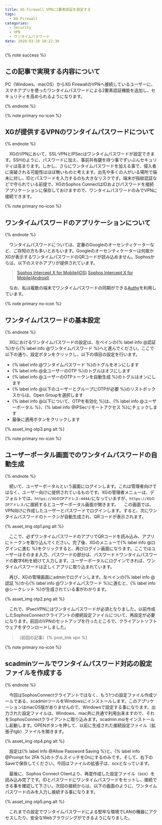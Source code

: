 ```yaml
---
title: XG Firewall VPNに2要素認証を設定する
tags:
  - XG Firewall
categories:
  - Security
  - VPN
  - ワンタイムパスワード
date: 2020-03-28 18:22:30
---
```


{% note success  %}

## この記事で実現する内容について

PC（Windows、macOS）からXG FirewallのVPNへ接続しているユーザーに、スマホアプリを使ったワンタイムパスワードによる2要素認証機能を追加し、セキュリティを高められるようになります。

{% endnote %}
<!-- more -->

{% note primary no-icon %}

## XGが提供するVPNのワンタイムパスワードについて

{% endnote %}

　XGのVPNにおいて、SSL-VPNとIPSecはワンタイムパスワードが設定できます。SSHのように、パスワードに加え、事前共有鍵を持つ事でずいぶんセキュリティは高まります。しかし、さらにワンタイムパスワードを加える事で、侵入者に突破される可能性はほぼ無いものと考えます。出先や多くの人がいる場所で端末に対し、IDとパスワードを入力するのも大きなリスクです。端末が指紋認証などで守られている前提で、XGのSophos ConnectはIDおよびパスワードを接続アプリケーションに保存しておけますので、ワンタイムパスワードのみでVPNに接続できます。

{% note primary no-icon %}

## ワンタイムパスワードのアプリケーションについて

{% endnote %}

　ワンタイムパスワードについては、定番のGoogleのオーセンティケーターなど、ご存知の方も多いとおもいます。Googleのオーセンティケーターは何故かXGが表示するワンタイムパスワードのQRコードが読み込めません。Sophosからは、以下のスマホアプリが提供されています。

> [Sophos Intercept X for Mobile(iOS)](https://apps.apple.com/jp/app/sophos-intercept-x-for-mobile/id1086924662)
> [Sophos Intercept X for Mobile(Android)](https://play.google.com/store/apps/details?id=com.sophos.smsec)

　なお、私は複数の端末でワンタイムパスワードの同期ができる[Authy](https://apps.apple.com/jp/app/authy/id494168017)を利用しています。

{% note primary no-icon %}

## ワンタイムパスワードの基本設定

{% endnote %}

　XGにおけるワンタイムパスワードの設定は、左ペインの{% label info @認証 %}から{% label info @ワンタイムパスワード %}へと進んでください。ここで以下の通り、設定ボタンをクリックし、以下の項目の設定を行います。

- {% label info @ワンタイムパスワード %}のトグルをオンにします
- {% label info @全ユーザーのOTP %}のトグルはオフにします
- {% label info @ユーザーのOTPトークンを自動生成 %}のトグルはオンにします
- {% label info @以下のユーザーとグループにOTPが必要 %}のリストボックスからは、Open Groupを選択します
- {% label info @以下について、OTPを有効化 %}は、{% label info @ユーザーポータル %}、{% label info @IPSecリモートアクセス %}にチェックします
- 最後に適用ボタンをクリックします

{% asset_img otp3.png alt %}

{% note primary no-icon %}

## ユーザーポータル画面でのワンタイムパスワードの自動生成

{% endnote %}

　続いて、ユーザーポータルという画面にログインします。これは管理者向けではなく、ユーザー向けに提供されているものです。XGの管理者メニューは、デフォルトでは、`https://XGのIPアドレス:4444/`になっていますが、`https://XGのIPアドレス/`に接続するとユーザーポータル画面が開きます。
　この画面では、VPN向けに作成したユーザーとパスワードでログインします。すると、次にワンタイムパスワードのトークンが自動生成され、QRコードが表示されます。

{% asset_img otp1.png alt %}

　ここで、必ずワンタイムパスワードのアプリでQRコードを読み込み、アプリにトークンを取り込んでください。完了後、XGのメニューで{% label info @ログインに進む %}をクリックすると、再びログイン画面になります。ここではユーザーはそのまま入力、パスワードの部分は、パスワード＋ワンタイムパスワードの数字6桁を続けて入力します。ユーザーポータルにログインできれば、ワンタイムパスワードは正しくアプリに取り込まれています。

　再び、XGの管理画面にadminでログインします。左ペインの{% label info @認証 %}から{% label info @ワンタイムパスワード %}に進むと、{% label info @シークレット %}が生成されている事がわかります。

{% asset_img otp2.png alt %}

　これで、IPsecVPNにはワンタイムパスワードが必須となりました。以前作成したSophosConnectクライアントの接続設定ファイルについて、再設定が必要になります。前回のVPNのセットアップを行ったところで、クライアントソフトウェアをダウンロードしました。

> （前回の記事）{% post_link vpn %}

{% note primary no-icon %}

## scadminツールでワンタイムパスワード対応の設定ファイルを作成する

{% endnote %}

　今回はSophosConnectクライアントではなく、もう1つの設定ファイル作成ツールである、scadminツールをWindowsにインストールします。このアプリケーションはmacOS版がありませんので、Windowsで設定する事になります。出力された設定ファイルは、Windows、mac共に共通で利用出来ますので、それをSophosConnectクライアントに取り込みます。scadmin.msiをインストールし起動します。OPENボタンを押して、以前に生成された接続設定ファイル（拡張子tgb）ファイルを開きます。

{% asset_img otp4.png alt %}

　設定は{% label info @Allow Password Saving %}と、{% label info @Prompt for 2FA %}のトグルスイッチをOnにするのみです。そして、右下のSaveで保存してください。今回はファイルの拡張子は、scxとなっています。

　最後に、Sophos Connect Clientより、再度作成した設定ファイル（scx）を読み込み完了です。IDとパスワードにワンタイムパスワードをセットし、接続できる事を確認して下さい。次回の接続からは、以下の画面のように、ワンタイムパスワードのみを入力し接続する事になります。

{% asset_img otp5.png alt %}

　これまでの設定でワンタイムパスワードによる堅牢な環境でLANの機器にアクセスしたり、安全なWebブラウジングができるようになりました。
